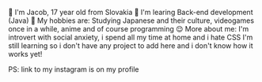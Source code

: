👋 I'm Jacob, 17 year old from Slovakia
👀 I'm learing Back-end development (Java)
🤔 My hobbies are: Studying Japanese and their culture,
videogames once in a while, anime and of course programming
😌 More about me: I'm introvert with social anxiety, i spend all my time at home and i hate CSS
I'm still learning so i don't have any project to add here and i don't know how it works yet!

PS: link to my instagram is on my profile
